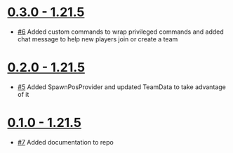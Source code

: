 # [0.3.0 - 1.21.5](https://github.com/TylerMackJ/HardcoreMP/pull/15)

- [#6](https://github.com/TylerMackJ/HardcoreMP/issues/6) Added custom commands to wrap privileged commands and added chat message to help new players join or create a team

# [0.2.0 - 1.21.5](https://github.com/TylerMackJ/HardcoreMP/pull/9)

- [#5](https://github.com/TylerMackJ/HardcoreMP/issues/5) Added SpawnPosProvider and updated TeamData to take advantage of it

# [0.1.0 - 1.21.5](https://github.com/TylerMackJ/HardcoreMP/pull/8)

- [#7](https://github.com/TylerMackJ/HardcoreMP/issues/7) Added documentation to repo